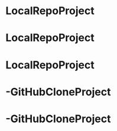 # LocalRepoProject
# LocalRepoProject
# LocalRepoProject
# -GitHubCloneProject
# -GitHubCloneProject
